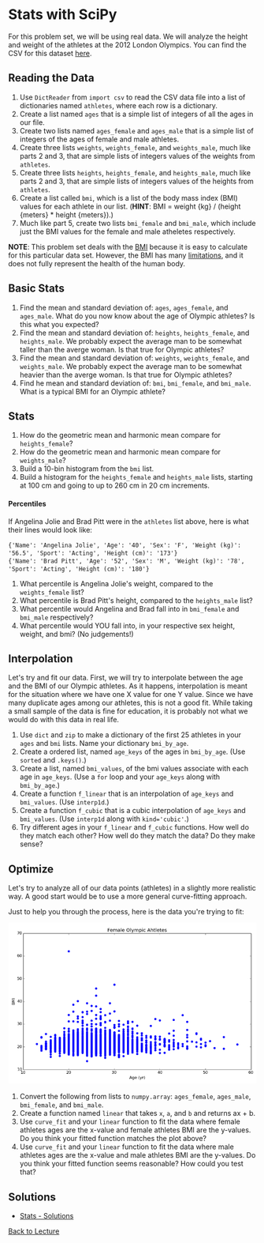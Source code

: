 # Stats with SciPy

For this problem set, we will be using real data. We will analyze the height and weight of the athletes at the 2012 London Olympics. You can find the CSV for this dataset [here](https://raw.githubusercontent.com/theJollySin/python_for_scientists/master/classes/11_scipy/london_2012_olympic_athlete_data.csv).

## Reading the Data

1. Use `DictReader` from `import csv` to read the CSV data file into a list of dictionaries named `athletes`, where each row is a dictionary.
2. Create a list named `ages` that is a simple list of integers of all the ages in our file.
3. Create two lists named `ages_female` and `ages_male` that is a simple list of integers of the ages of female and male athletes.
4. Create three lists `weights`, `weights_female`, and `weights_male`, much like parts 2 and 3, that are simple lists of integers values of the weights from `athletes`.
5. Create three lists `heights`, `heights_female`, and `heights_male`, much like parts 2 and 3, that are simple lists of integers values of the heights from `athletes`.
6. Create a list called `bmi`, which is a list of the body mass index (BMI) values for each athlete in our list. (**HINT**: BMI = weight {kg} / (height {meters} * height {meters}).)
7. Much like part 5, create two lists `bmi_female` and `bmi_male`, which include just the BMI values for the female and male atheletes respectively.

**NOTE**: This problem set deals with the [BMI](https://en.wikipedia.org/wiki/Body_mass_index) because it is easy to calculate for this particular data set. However, the BMI has many [limitations](https://en.wikipedia.org/wiki/Body_mass_index#Limitations), and it does not fully represent the health of the human body.

## Basic Stats

1. Find the mean and standard deviation of: `ages`, `ages_female`, and `ages_male`. What do you now know about the age of Olympic athletes? Is this what you expected?
2. Find the mean and standard deviation of: `heights`, `heights_female`, and `heights_male`. We probably expect the average man to be somewhat taller than the averge woman. Is that true for Olympic athletes?
3. Find the mean and standard deviation of: `weights`, `weights_female`, and `weights_male`. We probably expect the average man to be somewhat heavier than the averge woman. Is that true for Olympic athletes?
4. Find he mean and standard deviation of: `bmi`, `bmi_female`, and `bmi_male`. What is a typical BMI for an Olympic athlete?

## Stats

1. How do the geometric mean and harmonic mean compare for `heights_female`?
2. How do the geometric mean and harmonic mean compare for `weights_male`?
3. Build a 10-bin histogram from the `bmi` list.
4. Build a histogram for the `heights_female` and `heights_male` lists, starting at 100 cm and going to up to 260 cm in 20 cm increments.

#### Percentiles

If Angelina Jolie and Brad Pitt were in the `athletes` list above, here is what their lines would look like:

    {'Name': 'Angelina Jolie', 'Age': '40', 'Sex': 'F', 'Weight (kg)': '56.5', 'Sport': 'Acting', 'Height (cm)': '173'}
    {'Name': 'Brad Pitt', 'Age': '52', 'Sex': 'M', 'Weight (kg)': '78', 'Sport': 'Acting', 'Height (cm)': '180'}

1. What percentile is Angelina Jolie's weight, compared to the `weights_female` list?
2. What percentile is Brad Pitt's height, compared to the `heights_male` list?
3. What percentile would Angelina and Brad fall into in `bmi_female` and `bmi_male` respectively?
4. What percentile would YOU fall into, in your respective sex height, weight, and bmi? (No judgements!)

## Interpolation

Let's try and fit our data. First, we will try to interpolate between the age and the BMI of our Olympic athletes. As it happens, interpolation is meant for the situation where we have one X value for one Y value. Since we have many duplicate ages among our athletes, this is not a good fit. While taking a small sample of the data is fine for education, it is probably not what we would do with this data in real life.

1. Use `dict` and `zip` to make a dictionary of the first 25 athletes in your `ages` and `bmi` lists. Name your dictionary `bmi_by_age`.
2. Create a ordered list, named `age_keys` of the ages in `bmi_by_age`. (Use `sorted` and `.keys()`.)
3. Create a list, named `bmi_values`, of the bmi values associate with each age in `age_keys`. (Use a `for` loop and your `age_keys` along with `bmi_by_age`.)
4. Create a function `f_linear` that is an interpolation of `age_keys` and `bmi_values`. (Use `interp1d`.)
5. Create a function `f_cubic` that is a cubic interpolation of `age_keys` and `bmi_values`. (Use `interp1d` along with `kind='cubic'`.)
6. Try different ages in your `f_linear` and `f_cubic` functions. How well do they match each other? How well do they match the data? Do they make sense?

## Optimize

Let's try to analyze all of our data points (athletes) in a slightly more realistic way. A good start would be to use a more general curve-fitting approach.

Just to help you through the process, here is the data you're trying to fit:

![Olympic Female Age vs BMI](../../resources/age_bmi_female_olympic.png)

1. Convert the following from lists to `numpy.array`: `ages_female`, `ages_male`, `bmi_female`, and `bmi_male`.
2. Create a function named `linear` that takes `x`, `a`, and `b` and returns ax + b.
3. Use `curve_fit` and your `linear` function to fit the data where female athletes ages are the x-value and female athletes BMI are the y-values. Do you think your fitted function matches the plot above?
4. Use `curve_fit` and your `linear` function to fit the data where male athletes ages are the x-value and male athletes BMI are the y-values. Do you think your fitted function seems reasonable? How could you test that?



## Solutions

* [Stats - Solutions](problem_set_1_solutions.md)


[Back to Lecture](lecture_11.md)

